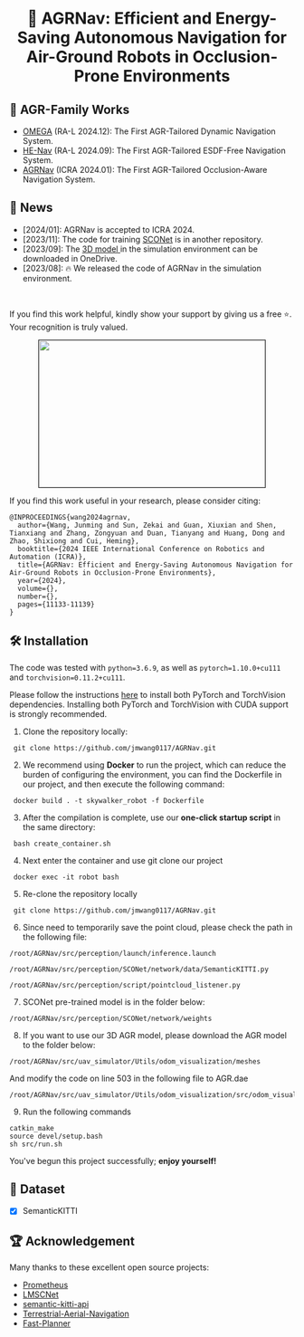 <div align="center">   

# 🤖 AGRNav: Efficient and Energy-Saving Autonomous Navigation for Air-Ground Robots in Occlusion-Prone Environments

</div>

## 🤗 AGR-Family Works

* [OMEGA](https://jmwang0117.github.io/OMEGA/) (RA-L 2024.12): The First AGR-Tailored Dynamic Navigation System.
* [HE-Nav](https://jmwang0117.github.io/HE-Nav/) (RA-L 2024.09): The First AGR-Tailored ESDF-Free Navigation System.
* [AGRNav](https://github.com/jmwang0117/AGRNav) (ICRA 2024.01): The First AGR-Tailored Occlusion-Aware Navigation System.


## 📢 News
- [2024/01]: AGRNav is accepted to ICRA 2024.
- [2023/11]: The code for training [SCONet](https://github.com/jmwang0117/SCONet) is in another repository.
- [2023/09]: The [3D model ](https://connecthkuhk-my.sharepoint.com/:u:/g/personal/u3009632_connect_hku_hk/ERX7ejbV3xdOkLQe5SMgGG0Bh6D1qGd-9vg5iMWpi8VQsw?e=H07haj) in the simulation environment can be downloaded in OneDrive.
- [2023/08]: 🔥 We released the code of AGRNav in the simulation environment.

</br>

If you find this work helpful, kindly show your support by giving us a free ⭐️. Your recognition is truly valued.

<p align = "center">
  <img src="figs/sim1.gif" width = "400" height = "260" border="1" style="display:inline;"/>
  
</p>

If you find this work useful in your research, please consider citing:
```
@INPROCEEDINGS{wang2024agrnav,
  author={Wang, Junming and Sun, Zekai and Guan, Xiuxian and Shen, Tianxiang and Zhang, Zongyuan and Duan, Tianyang and Huang, Dong and Zhao, Shixiong and Cui, Heming},
  booktitle={2024 IEEE International Conference on Robotics and Automation (ICRA)}, 
  title={AGRNav: Efficient and Energy-Saving Autonomous Navigation for Air-Ground Robots in Occlusion-Prone Environments}, 
  year={2024},
  volume={},
  number={},
  pages={11133-11139}
}
```
## 🛠️ Installation
The code was tested with `python=3.6.9`, as well as `pytorch=1.10.0+cu111` and `torchvision=0.11.2+cu111`. 

Please follow the instructions [here](https://pytorch.org/get-started/locally/) to install both PyTorch and TorchVision dependencies. Installing both PyTorch and TorchVision with CUDA support is strongly recommended.

1. Clone the repository locally:

```
 git clone https://github.com/jmwang0117/AGRNav.git
```
2. We recommend using **Docker** to run the project, which can reduce the burden of configuring the environment, you can find the Dockerfile in our project, and then execute the following command:
```
 docker build . -t skywalker_robot -f Dockerfile
```
3. After the compilation is complete, use our **one-click startup script** in the same directory:
```
 bash create_container.sh
```


4. Next enter the container and use git clone our project
```
 docker exec -it robot bash
```

5. Re-clone the repository locally

```
 git clone https://github.com/jmwang0117/AGRNav.git
```

6. Since need to temporarily save the point cloud, please check the path in the following file:
```
/root/AGRNav/src/perception/launch/inference.launch

/root/AGRNav/src/perception/SCONet/network/data/SemanticKITTI.py

/root/AGRNav/src/perception/script/pointcloud_listener.py
```

7. SCONet pre-trained model is in the folder below:
```
/root/AGRNav/src/perception/SCONet/network/weights
```
8. If you want to use our 3D AGR model, please download the AGR model to the folder below:
```
/root/AGRNav/src/uav_simulator/Utils/odom_visualization/meshes
```

And modify the code on line 503 in the following file to AGR.dae
```
/root/AGRNav/src/uav_simulator/Utils/odom_visualization/src/odom_visualization.cpp
```

9. Run the following commands 
```
catkin_make
source devel/setup.bash
sh src/run.sh
```

You've begun this project successfully; **enjoy yourself!**


## 💽 Dataset

- [x] SemanticKITTI



## 🏆 Acknowledgement

Many thanks to these excellent open source projects:
- [Prometheus](https://github.com/amov-lab/Prometheus)
- [LMSCNet](https://github.com/astra-vision/LMSCNet)
- [semantic-kitti-api](https://github.com/PRBonn/semantic-kitti-api)
- [Terrestrial-Aerial-Navigation](https://github.com/ZJU-FAST-Lab/Terrestrial-Aerial-Navigation)
- [Fast-Planner](https://github.com/HKUST-Aerial-Robotics/Fast-Planner)

